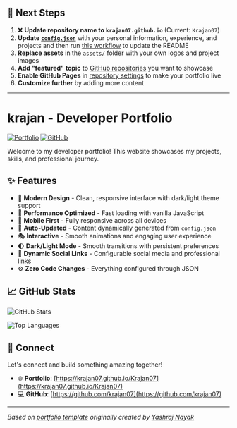 ## 🚀 Next Steps

1. ❌ **Update repository name to `krajan07.github.io`** (Current: `Krajan07`)
2. **Update [`config.json`](https://github.com/krajan07/Krajan07/blob/main/config.json)** with your personal information, experience, and projects and then run [this workflow](https://github.com/krajan07/Krajan07/actions/workflows/update-readme.yml) to update the README
3. **Replace assets** in the [`assets/`](https://github.com/krajan07/Krajan07/tree/main/assets/) folder with your own logos and project images
4. **Add "featured" topic** to [GitHub repositories](https://github.com/krajan07?tab=repositories) you want to showcase
5. **Enable GitHub Pages** in [repository settings](https://github.com/krajan07/Krajan07/settings/pages) to make your portfolio live
6. **Customize further** by adding more content

---

# krajan - Developer Portfolio

<div align="left">
  
[![Portfolio](https://img.shields.io/badge/🌐_Visit_Portfolio-Live-brightgreen?style=for-the-badge)](https://krajan07.github.io/Krajan07)
[![GitHub](https://img.shields.io/badge/GitHub-Profile-181717?style=for-the-badge&logo=github)](https://github.com/krajan07)

</div>

Welcome to my developer portfolio! This website showcases my projects, skills, and professional journey.

## ✨ Features

- 🎨 **Modern Design** - Clean, responsive interface with dark/light theme support
- 🚀 **Performance Optimized** - Fast loading with vanilla JavaScript
- 📱 **Mobile First** - Fully responsive across all devices
- 🔄 **Auto-Updated** - Content dynamically generated from `config.json`
- 🎭 **Interactive** - Smooth animations and engaging user experience
- 🌓 **Dark/Light Mode** - Smooth transitions with persistent preferences
- 🔗 **Dynamic Social Links** - Configurable social media and professional links
- ⚙️ **Zero Code Changes** - Everything configured through JSON

## 📈 GitHub Stats

<div align="left">

![GitHub Stats](https://github-readme-stats.vercel.app/api?username=krajan07&theme=dark&hide_border=true&include_all_commits=true&count_private=true)

![Top Languages](https://github-readme-stats.vercel.app/api/top-langs/?username=krajan07&theme=dark&hide_border=true&include_all_commits=true&count_private=true&layout=compact)

</div>

## 🤝 Connect

Let's connect and build something amazing together!

- 🌐 **Portfolio**: [https://krajan07.github.io/Krajan07](https://krajan07.github.io/Krajan07)
- 💻 **GitHub**: [https://github.com/krajan07](https://github.com/krajan07)

---

*Based on [portfolio template](https://github.com/yashrajnayak/developer-portfolio) originally created by [Yashraj Nayak](https://github.com/yashrajnayak)*